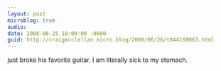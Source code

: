 ```yaml
---
layout: post
microblog: true
audio: 
date: 2008-06-25 18:00:00 -0600
guid: http://craigmcclellan.micro.blog/2008/06/26/t844160063.html
---
```

just broke his favorite guitar. I am literally sick to my stomach.
